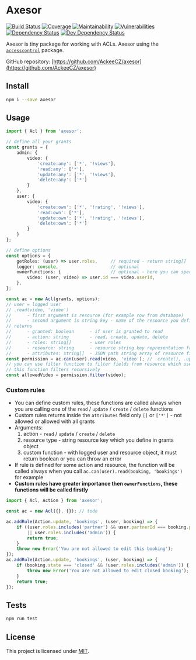 # Axesor
[![Build Status](https://img.shields.io/travis/com/AckeeCZ/node-acl/master.svg?style=flat-square)](https://travis-ci.com/AckeeCZ/axesor)
[![Coverage](https://img.shields.io/codeclimate/coverage/AckeeCZ/node-acl.svg?style=flat-square)](https://codeclimate.com/github/AckeeCZ/node-acl)
[![Maintainability](https://img.shields.io/codeclimate/maintainability/AckeeCZ/node-acl.svg?style=flat-square)](https://codeclimate.com/github/AckeeCZ/node-acl)
[![Vulnerabilities](https://img.shields.io/snyk/vulnerabilities/github/AckeeCZ/node-acl.svg?style=flat-square)](https://snyk.io/test/github/AckeeCZ/node-acl?targetFile=package.json)
[![Dependency Status](https://img.shields.io/david/AckeeCZ/node-acl.svg?style=flat-square)](https://david-dm.org/AckeeCZ/node-acl)
[![Dev Dependency Status](https://img.shields.io/david/dev/AckeeCZ/node-acl.svg?style=flat-square)](https://david-dm.org/AckeeCZ/node-acl?type=dev)

Axesor is tiny package for working with ACLs. Axesor using the [`accesscontrol`](https://github.com/onury/accesscontrol) package. 

GitHub repository: [https://github.com/AckeeCZ/axesor](https://github.com/AckeeCZ/axesor)

## Install

```bash
npm i --save axesor
```

## Usage

```typescript
import { Acl } from 'axesor';

// define all your grants
const grants = {
    admin: {
        video: {
            'create:any': ['*', '!views'],
            'read:any': ['*'],
            'update:any': ['*', '!views'],
            'delete:any': ['*']
        }
    },
    user: {
        video: {
            'create:own': ['*', '!rating', '!views'],
            'read:own': ['*'],
            'update:own': ['*', '!rating', '!views'],
            'delete:own': ['*']
        }
    }
};

// define options
const options = {
    getRoles: (user) => user.roles,     // required - return string[]
    logger: console,                    // optional
    ownerFunctions: {                   // optional - here you can specify ownership between resources
        video: (user, video) => user.id === video.userId,
    },
};

const ac = new Acl(grants, options);
// user = logged user
// .read(video, 'video')
//      - first argument is resource (for example row from database)
//      - second argument is string key - name of the resource you define in grants object
// returns
//      - granted: boolean      - if user is granted to read
//      - action: string        - read, create, update, delete
//      - roles: string[]       - user roles
//      - resource: string      - resource string key representation from grants object
//      - attributes: string[]  - JSON path string array of resource fields which user is allowed to read / update / create / delete - array of fields which you define in grants object
const permission = ac.can(user).read(video, 'video'); // .create(), .update(), .delete() with same arguments
// you can use filter function to filter fields from resource which user can manipulate with
// this function filters recursively
const allowedVideo = permission.filter(video);
```

### Custom rules

- You can define custom rules, these functions are called always when you are calling one of the `read` / `update` / `create` / `delete` functions
- Custom rules returns inside the `attributes` field only `[]` or `['*']` - not allowed or allowed with all grants
- Arguments:
    1) action           - `read` / `update` / `create` / `delete`
    2) resource type    - string resource key which you define in grants object
    3) custom function  - with logged user and resource object, it must return boolean or you can throw an error
- If rule is defined for some action and resource, the function will be called always when you call `ac.can(user).read(booking, 'bookings')` for example
- **Custom rules have greater importance then `ownerFunctions`, these functions will be called firstly**

```typescript
import { Acl, Action } from 'axesor';

const ac = new Acl({}, {}); // todo

ac.addRule(Action.update, 'bookings', (user, booking) => {
    if ((user.roles.includes('partner') && user.partnerId === booking.partnerId)
        || user.roles.includes('admin')) {
        return true;
    }
    throw new Error('You are not allowed to edit this booking');
});
ac.addRule(Action.update, 'bookings', (user, booking) => {
    if (booking.state === 'closed' && !user.roles.includes('admin')) {
        throw new Error('You are not allowed to edit closed booking');
    }
    return true;
});
```

## Tests

```bash
npm run test
```

## License

This project is licensed under [MIT](./LICENSE).
